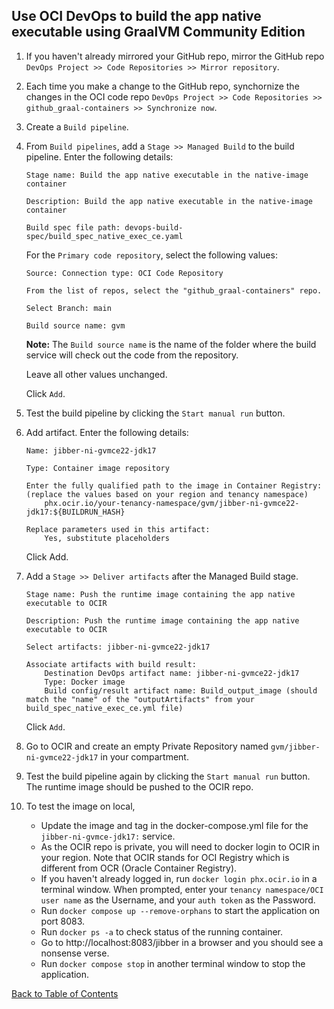 ## Use OCI DevOps to build the app native executable using GraalVM Community Edition

1. If you haven't already mirrored your GitHub repo, mirror the GitHub repo `DevOps Project >> Code Repositories >> Mirror repository`.

2. Each time you make a change to the GitHub repo, synchornize the changes in the OCI code repo `DevOps Project >> Code Repositories >> github_graal-containers >> Synchronize now`.

3. Create a `Build pipeline`. 

4. From `Build pipelines`, add a `Stage >> Managed Build` to the build pipeline. Enter the following details:
    ```
    Stage name: Build the app native executable in the native-image container

    Description: Build the app native executable in the native-image container

    Build spec file path: devops-build-spec/build_spec_native_exec_ce.yaml
    ```
    For the `Primary code repository`, select the following values:
    ```
    Source: Connection type: OCI Code Repository
    
    From the list of repos, select the "github_graal-containers" repo.

    Select Branch: main

    Build source name: gvm
    ```
    **Note:** The `Build source name` is the name of the folder where the build service will check out the code from the repository.

    Leave all other values unchanged.
    
    Click `Add`.

5. Test the build pipeline by clicking the `Start manual run` button.

6. Add artifact. Enter the following details: 
    ```
    Name: jibber-ni-gvmce22-jdk17

    Type: Container image repository

    Enter the fully qualified path to the image in Container Registry: (replace the values based on your region and tenancy namespace)
        phx.ocir.io/your-tenancy-namespace/gvm/jibber-ni-gvmce22-jdk17:${BUILDRUN_HASH}

    Replace parameters used in this artifact:
        Yes, substitute placeholders
    ```
    Click Add.

7. Add a `Stage >> Deliver artifacts` after the Managed Build stage.
    ```
    Stage name: Push the runtime image containing the app native executable to OCIR

    Description: Push the runtime image containing the app native executable to OCIR

    Select artifacts: jibber-ni-gvmce22-jdk17

    Associate artifacts with build result:
        Destination DevOps artifact name: jibber-ni-gvmce22-jdk17
        Type: Docker image
        Build config/result artifact name: Build_output_image (should match the "name" of the "outputArtifacts" from your build_spec_native_exec_ce.yml file)
    ```
    Click `Add`.

8. Go to OCIR and create an empty Private Repository named `gvm/jibber-ni-gvmce22-jdk17` in your compartment.

9. Test the build pipeline again by clicking the `Start manual run` button. The runtime image should be pushed to the OCIR repo. 

10. To test the image on local, 
    - Update the image and tag in the docker-compose.yml file for the `jibber-ni-gvmce-jdk17:` service. 
    - As the OCIR repo is private, you will need to docker login to OCIR in your region. Note that OCIR stands for OCI Registry which is different from OCR (Oracle Container Registry).
    - If you haven't already logged in, run `docker login phx.ocir.io` in a terminal window. When prompted, enter your `tenancy namespace/OCI user name` as the Username, and your `auth token` as the Password. 
    - Run `docker compose up --remove-orphans` to start the application on port 8083.
    - Run `docker ps -a` to check status of the running container.
    - Go to http://localhost:8083/jibber in a browser and you should see a nonsense verse.
    - Run `docker compose stop` in another terminal window to stop the application.

[Back to Table of Contents](../README.md#table-of-contents)